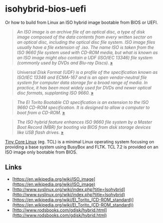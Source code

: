 # isohybrid-bios-uefi


Or how to build from Linux an ISO hybrid image bootable from BIOS or UEFI.


> *An ISO image is an archive file of an optical disc, a type of disk image composed of the data contents from every written sector on an optical disc, including the optical disc file system. ISO image files usually have a file extension of .iso. The name ISO is taken from the ISO 9660 file system used with CD-ROM media, but what is known as an ISO image might also contain a UDF (ISO/IEC 13346) file system (commonly used by DVDs and Blu-ray Discs).* [»](https://en.wikipedia.org/wiki/ISO_image)

> *Universal Disk Format (UDF) is a profile of the specification known as ISO/IEC 13346 and ECMA-167 and is an open vendor-neutral file system for computer data storage for a broad range of media. In practice, it has been most widely used for DVDs and newer optical disc formats, supplanting ISO 9660.* [»](https://en.wikipedia.org/wiki/Universal_Disk_Format)

> *The El Torito Bootable CD specification is an extension to the ISO 9660 CD-ROM specification. It is designed to allow a computer to boot from a CD-ROM.* [»](https://en.wikipedia.org/wiki/El_Torito_(CD-ROM_standard))

> *The ISO hybrid feature enhances ISO 9660 file system by a Master Boot Record (MBR) for booting via BIOS from disk storage devices like USB flash drives.* [»](http://www.syslinux.org/wiki/index.php?title=Isohybrid)


[Tiny Core Linux](http://tinycorelinux.net/) (eg. TCL) is a minimal Linux operating system focusing on providing a base system using BusyBox and FLTK. TCL 7.2 is provided on an ISO image only bootable from BIOS.


## Links


- [https://en.wikipedia.org/wiki/ISO_image](https://en.wikipedia.org/wiki/ISO_image)
- [http://www.syslinux.org/wiki/index.php?title=Isohybrid](http://www.syslinux.org/wiki/index.php?title=Isohybrid)
- [https://en.wikipedia.org/wiki/El_Torito_(CD-ROM_standard)](https://en.wikipedia.org/wiki/El_Torito_(CD-ROM_standard))
- [http://www.rodsbooks.com/gdisk/hybrid.html](http://www.rodsbooks.com/gdisk/hybrid.html)
